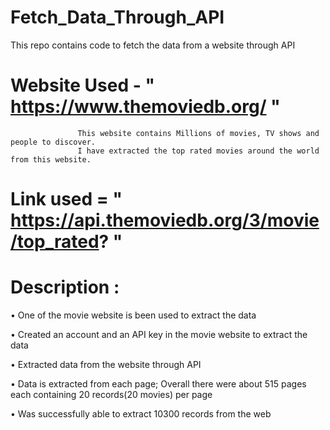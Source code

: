 # Fetch_Data_Through_API
This repo contains code to fetch the data from a website through API

# Website Used - " https://www.themoviedb.org/ "
                   This website contains Millions of movies, TV shows and people to discover. 
                   I have extracted the top rated movies around the world from this website. 
                   
# Link used = " https://api.themoviedb.org/3/movie/top_rated? " 


# Description : 

• One of the movie website is been used to extract the data

• Created an account and an API key in the movie website to extract the data

•	Extracted data from the website through API 

• Data is extracted from each page; Overall there were about 515 pages each containing 20 records(20 movies) per page

• Was successfully able to extract 10300 records from the web 
